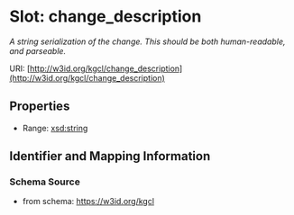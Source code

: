 # Slot: change_description
_A string serialization of the change. This should be both human-readable, and parseable._


URI: [http://w3id.org/kgcl/change_description](http://w3id.org/kgcl/change_description)



<!-- no inheritance hierarchy -->


## Properties

 * Range: [xsd:string](xsd:string)



## Identifier and Mapping Information







### Schema Source


* from schema: https://w3id.org/kgcl



